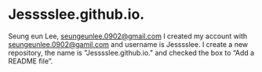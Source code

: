 # Jesssslee.github.io.
Seung eun Lee, seungeunlee.0902@gmail.com
I created my account with seungeunlee.0902@gamil.com and username is Jesssslee.
I create a new repository, the name is "Jesssslee.github.io." and checked the box to “Add a README file”.
